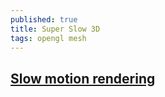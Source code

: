 ```yaml
---
published: true
title: Super Slow 3D
tags: opengl mesh
---
```

## [Slow motion rendering](http://orbides.org/apps/superslow.html)

